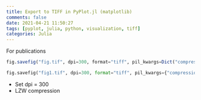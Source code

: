 ```yaml
---
title: Export to TIFF in PyPlot.jl (matplotlib)
comments: false
date: 2021-04-21 11:50:27
tags: [pyplot, julia, python, visualization, tiff]
categories: Julia
---
```


For publications

```julia Julia
fig.savefig("fig.tif", dpi=300, format="tiff", pil_kwargs=Dict("compression" => "tiff_lzw"))
```

```python Python
fig.savefig("fig1.tif", dpi=300, format="tiff", pil_kwargs={"compression" : "tiff_lzw"})
```

<!-- more -->

- Set dpi = 300
- LZW compression
